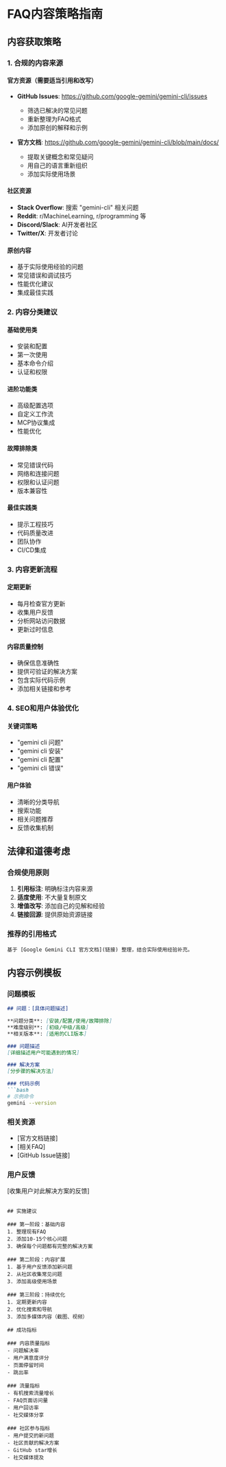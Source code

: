 # FAQ内容策略指南

## 内容获取策略

### 1. 合规的内容来源

#### 官方资源（需要适当引用和改写）
- **GitHub Issues**: https://github.com/google-gemini/gemini-cli/issues
  - 筛选已解决的常见问题
  - 重新整理为FAQ格式
  - 添加原创的解释和示例

- **官方文档**: https://github.com/google-gemini/gemini-cli/blob/main/docs/
  - 提取关键概念和常见疑问
  - 用自己的语言重新组织
  - 添加实际使用场景

#### 社区资源
- **Stack Overflow**: 搜索 "gemini-cli" 相关问题
- **Reddit**: r/MachineLearning, r/programming 等
- **Discord/Slack**: AI开发者社区
- **Twitter/X**: 开发者讨论

#### 原创内容
- 基于实际使用经验的问题
- 常见错误和调试技巧
- 性能优化建议
- 集成最佳实践

### 2. 内容分类建议

#### 基础使用类
- 安装和配置
- 第一次使用
- 基本命令介绍
- 认证和权限

#### 进阶功能类
- 高级配置选项
- 自定义工作流
- MCP协议集成
- 性能优化

#### 故障排除类
- 常见错误代码
- 网络和连接问题
- 权限和认证问题
- 版本兼容性

#### 最佳实践类
- 提示工程技巧
- 代码质量改进
- 团队协作
- CI/CD集成

### 3. 内容更新流程

#### 定期更新
- 每月检查官方更新
- 收集用户反馈
- 分析网站访问数据
- 更新过时信息

#### 内容质量控制
- 确保信息准确性
- 提供可验证的解决方案
- 包含实际代码示例
- 添加相关链接和参考

### 4. SEO和用户体验优化

#### 关键词策略
- "gemini cli 问题"
- "gemini cli 安装"
- "gemini cli 配置"
- "gemini cli 错误"

#### 用户体验
- 清晰的分类导航
- 搜索功能
- 相关问题推荐
- 反馈收集机制

## 法律和道德考虑

### 合规使用原则
1. **引用标注**: 明确标注内容来源
2. **适度使用**: 不大量复制原文
3. **增值改写**: 添加自己的见解和经验
4. **链接回源**: 提供原始资源链接

### 推荐的引用格式
```
基于 [Google Gemini CLI 官方文档](链接) 整理，结合实际使用经验补充。
```

## 内容示例模板

### 问题模板
```markdown
## 问题：[具体问题描述]

**问题分类**: [安装/配置/使用/故障排除]
**难度级别**: [初级/中级/高级]
**相关版本**: [适用的CLI版本]

### 问题描述
[详细描述用户可能遇到的情况]

### 解决方案
[分步骤的解决方法]

### 代码示例
```bash
# 示例命令
gemini --version
```

### 相关资源
- [官方文档链接]
- [相关FAQ]
- [GitHub Issue链接]

### 用户反馈
[收集用户对此解决方案的反馈]
```

## 实施建议

### 第一阶段：基础内容
1. 整理现有FAQ
2. 添加10-15个核心问题
3. 确保每个问题都有完整的解决方案

### 第二阶段：内容扩展
1. 基于用户反馈添加新问题
2. 从社区收集常见问题
3. 添加高级使用场景

### 第三阶段：持续优化
1. 定期更新内容
2. 优化搜索和导航
3. 添加多媒体内容（截图、视频）

## 成功指标

### 内容质量指标
- 问题解决率
- 用户满意度评分
- 页面停留时间
- 跳出率

### 流量指标
- 有机搜索流量增长
- FAQ页面访问量
- 用户回访率
- 社交媒体分享

### 社区参与指标
- 用户提交的新问题
- 社区贡献的解决方案
- GitHub star增长
- 社交媒体提及
